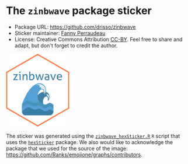 # The `zinbwave` package sticker

* Package URL: https://github.com/drisso/zinbwave
* Sticker maintainer: [Fanny Perraudeau](https://github.com/fperraudeau/)
* License: Creative Commons Attribution
[CC-BY](https://creativecommons.org/licenses/by/2.0/). Feel free to
share and adapt, but don't forget to credit the author.


<p align = "left">
<img src="./zinbwave.png" height="200">
</p>

The sticker was generated using
the [`zinbwave_hexSticker.R`](./zinbwave_hexSticker.R) `R` script that uses
the [`hexSticker`](https://github.com/GuangchuangYu/hexSticker) package. We also would like to acknowledge the package that we used for the source of the image: https://github.com/Ranks/emojione/graphs/contributors. 


